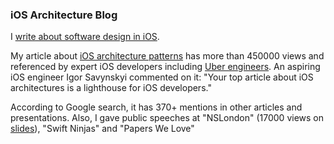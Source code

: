 ### iOS Architecture Blog

I [write about software design in iOS](https://medium.com/@borlov). 

My article about [iOS architecture patterns](https://medium.com/ios-os-x-development/ios-architecture-patterns-ecba4c38de52) has more than 450000 views and referenced by expert iOS developers including [Uber engineers](https://eng.uber.com/new-rider-app/). 
An aspiring iOS engineer Igor Savynskyi commented on it: "Your top article about iOS architectures is a lighthouse for iOS developers." 

According to Google search, it has 370+ mentions in other articles and presentations. Also, I gave public speeches at "NSLondon" (17000 views on [slides](http://slides.com/borlov/arch#/)), "Swift Ninjas" and "Papers We Love"
